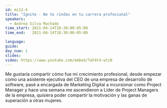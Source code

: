 ```yaml
---
id: mi12-4
title: "Ignite - No te rindas en tu carrera profesional"
speakers:
  - Andrea Silva Machado
time_start: 2021-04-14T18:20:00-05:00
time_end:   2021-04-14T18:30:00-05:00

language: 
guide:
day_num: 1
slides: 
video: https://www.youtube.com/embed/TaF4t4-wtz0
---
```


Me gustaría compartir cómo fue mi crecimiento profesional, desde empezar como una asistente ejecutiva del CEO de una empresa de desarrollo de software, pasé a encargada de Marketing Digital a incursionar como Project Manager y hace una semana me ascendieron a Líder de Project Managers de la empresa, quisiera poder compartir la motivación y las ganas de superación a otras mujeres.